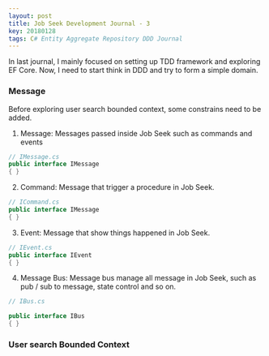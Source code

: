 ```yaml
---
layout: post
title: Job Seek Development Journal - 3
key: 20180128
tags: C# Entity Aggregate Repository DDD Journal
---
```


In last journal, I mainly focused on setting up TDD framework and exploring EF Core. Now, I need to start think in DDD and try to form a simple domain.

### Message

Before exploring user search bounded context, some constrains need to be added.

1. Message: Messages passed inside Job Seek such as commands and events

```cs
// IMessage.cs
public interface IMessage
{ }

```

2. Command: Message that trigger a procedure in Job Seek.

```cs
// ICommand.cs
public interface IMessage
{ }
```

3. Event: Message that show things happened in Job Seek.

```cs
// IEvent.cs
public interface IEvent
{ }
```

4. Message Bus: Message bus manage all message in Job Seek, such as pub / sub to message, state control and so on.

```cs
// IBus.cs

public interface IBus
{ }
```

### User search Bounded Context



